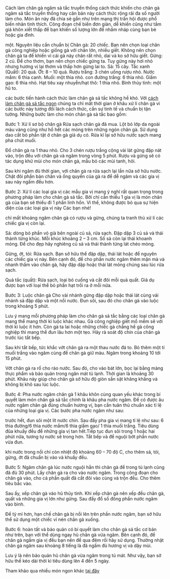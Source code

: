 Cách làm chân gà ngâm sả tắc truyền thống
cách thức khiến cho chân gà ngâm sả tắc truyền thống hay căn bản này cách thức rộng rãi đa số người làm cho. Món ăn này đã chia sẻ gần như trên mạng thị trấn hội được phổ biến nhân tình thích. Công đoạn chế biến đơn giản, dễ khiến cũng như tầm giá khôn xiết thấp để bạn khiến số lượng lớn để nhấm nháp cùng bạn bè hoặc gia đình.

một. Nguyên liệu cần chuẩn bị
Chân gà: 20 chiếc. Bạn nên chọn loại chân gà công nghiệp hoặc giống gà với chân lớn, nhiều giết. Không nên chọn chân gà ta để khiến vì cái gà này chân rất nhỏ, dai và ko sở hữu giết.
Gừng: 2 củ. Để cho thơm, bạn nên chọn chiếc gừng ta. Tuy gừng này hơi nhỏ nhưng hương vị lại thơm và thấp hơn gừng lai to.
Sả: 15 cây.
Tắc xanh (Quất): 20 quả.
Ớt: 8 – 10 quả.
Rượu trắng: 3 chén uống rượu nhỏ.
Nước mắm: 6 thìa canh.
Muối: một thìa nhỏ.
con đường trắng: 6 thìa nhỏ.
Giấm gạo: 6 thìa nhỏ.
Hạt tiêu xay nhuyễn/hạt thô: 1 thìa nhỏ.
Bình thủy tinh: một hũ to.

các bước tiến hành
cách thức làm chân gà sả tắc không hề khó. Với <a href="https://ngonaz.com/cach-lam-chan-ga-sa-tac/">cách làm chân gà sả tắc ngon</a> chúng ta chỉ mất thời gian ở khâu xử lí chân gà vì các bước này tương đối lách cách thức, cần sự tinh tế và chuẩn bị tận tường. Những bước làm cho món chân gà sả tắc bao gồm:

Bước 1: Xử lí sơ bộ chân gà
Rửa sạch chân gà đã mua. Lột bỏ lớp da ngoài màu vàng cũng như hồ hết các móng trên những ngón chân gà. Sử dụng dao cắt bỏ phần tật ở chân gà giả dụ có. Rửa kĩ lại sở hữu nước sạch mang pha chút muối.

Đổ chân gà ra 1 thau nhỏ. Cho 3 chén rượu trắng cộng vài lát gừng đập nát vào, trộn đều với chân gà và ngâm trong vòng 5 phút. Rượu và gừng sẽ có tác dụng khử mùi cho món chân gà, mẫu bỏ các mùi tanh, hôi.

Sau khi ngâm đủ thời gian, với chân gà ra rửa sạch lại lần nữa sở hữu nước. Chặt đôi phần bàn chân và ống quyển của gà ra để dễ ngâm và các gia vị sau này ngấm đều hơn.

Bước 2: Xử lí các loại gia vị
các mẫu gia vị mang ý nghĩ rất quan trọng trong phương pháp làm cho chân gà sả tắc. Bởi chỉ cần thiếu 1 gia vị là món chân gà của bạn sẽ thiếu đi 1 phần linh hồn. Vì thế, không được bỏ qua sự hiện diện của các loại gia vị này Các bạn nhé!

chỉ mất khoảng ngâm chân gà có rượu và gừng, chúng ta tranh thủ xử lí các chiếc gia vị còn lại.

Sả: dòng bỏ phần vỏ già bên ngoài củ sả, rửa sạch. Đập dập 3 củ sả và thái thành từng khúc. Mỗi khúc khoảng 2 – 3 cm. Số sả còn lại thái khoanh mỏng. Để cho đẹp hãy nghiêng củ sả và thái thành từng lát chéo mỏng.

Gừng, ớt, tỏi: Rửa sạch. Bạn sở hữu thể đập dập, thái lát hoặc để nguyên các chiếc gia vị này. Bên cạnh đó, để cho phần nước ngâm thêm mặn mà và nhanh thấm vào chân gà, hãy đập dập hoặc thái lát mỏng chúng sau lúc rửa sạch.

Quả tắc (quất): Rửa sạch, loại bỏ cuống và cắt đôi mỗi quả quất. Giả dụ được bạn với loại thể bỏ phần hạt trồi ra ở mỗi nửa.

Bước 3: Luộc chân gà
Cho vài nhánh gừng đập dập hoặc thái lát cùng vái nhánh sả đập dập và một nồi nước. Đun sôi, sau đó cho chân gà vào luộc trong khoảng 5 phút.

Lưu ý mang mỗi phương pháp làm cho chân gà sả tắc bằng các loại chân gà mang thể mang thời kì luộc khác nhau. Gà công nghiệp giết mổ mềm sẽ với thời kì luộc ít hơn. Còn gà ta lai hoặc những chiếc gà chẳng hề gà công nghiệp thì mang thể đun lâu hơn một tẹo. Hãy rà soát độ chín của chân gà trước lúc tắt bếp.

Sau khi tắt bếp, tức khắc vớt chân gà ra một thau nước đá to. Bỏ thêm một tí muối trắng vào ngâm cùng để chân gà giữ màu. Ngâm trong khoảng 10 tới 15 phút.

Vớt chân gà ra rổ cho ráo nước. Sau đó, cho vào bát lớn, bọc lại bằng màng thực phẩm và bảo quản trong ngăn mát tủ lạnh. Thời gian là khoảng 30 phút. Khâu này giúp cho chân gà sở hữu độ giòn sần sật khăng khăng và không bị khô sau lúc luộc.

Bước 4: Pha nước ngâm chân gà
1 khâu khôn cùng quan yếu khác trong bí quyết làm món chân gà sả tắc chính là khâu pha nước ngâm. Để có được âu nước ngâm chân gà đúng chuẩn hương vị, bạn cần tuân thủ chuẩn xác tỉ lệ của những loại gia vị. Các bước pha nước ngâm như sau:

trước hết, đun sôi một lít nước chín. Sau đấy pha gia vị mang tỉ lệ như sau: 6 thìa đường/6 thìa nước mắm/6 thìa giấm gạo/ 1 thìa muối trắng. Tiêu dùng đũa khuấy đều để những gia vị tan hết.Tiếp tục đun sôi trong 1 hoặc hai phút nữa, tương tự nước sẽ trong hơn. Tắt bếp và để nguội bớt phần nước vừa đun.

khi nước trong nồi chỉ còn nhiệt độ khoảng 60 – 70 độ C, cho thêm sả, tỏi, gừng, ớt đã chuẩn bị vào và khuấy đều.

Bước 5: Ngâm chân gà
lúc nước nguội hẳn thì chân gà để trong tủ lạnh cũng đã đủ 30 phút. Lấy chân gà ra cho vào nước ngâm. Trong công đoạn cho chân gà vào, cho cả phần quất đã cắt đôi vào cùng và trộn đều. Cho thêm tiêu bắc vào.

Sau ấy, xếp chân gà vào hũ thủy tinh. Khi xếp chân gà nên xếp đều chân gà, quất và những gia vị lớn như gừng. Sau đấy đổ số đông phần nước ngâm vào bình.

Để tỷ mỉ hơn, hạn chế chân gà bị nổi lên trên phần nước ngâm, bạn sở hữu thể sử dụng một chiếc vỉ nén chân gà xuống.

Bước 6: hoàn tất và bảo quản
có bí quyết làm cho chân gà sả tắc cơ bản như trên, bạn với thể dùng ngay hũ chân gà vừa ngâm. Bên cạnh đó, để chân gà ngấm gia vị đều bạn nên để qua đêm rồi hãy sử dụng. Thường nhật chân gà ngâm sau khoảng 8 tiếng là đã ngấm đủ hương vị và dậy mùi.

Lưu ý là nên bảo quản hũ chân gà vừa ngâm trong tủ mát. Như vậy, bạn sở hữu thể kéo dài thời kì tiêu dùng lên 4 đến 5 ngày.

Tham khảo qua nhiều món ngon khác <a href="https://ngonaz.com/mon-ngon/">tại đây</a>
